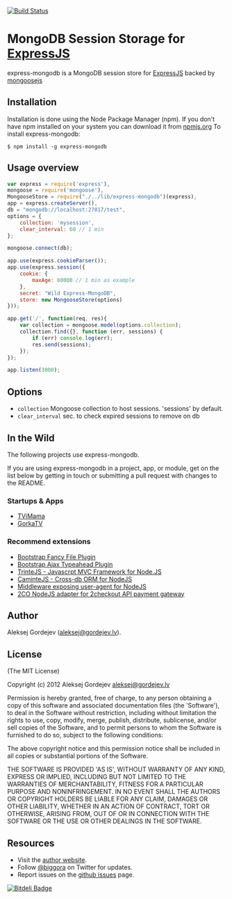 [![Build Status](https://travis-ci.org/biggora/express-mongodb.png?branch=master)](https://travis-ci.org/biggora/express-mongodb)
# MongoDB Session Storage for [ExpressJS](http://expressjs.com/)

express-mongodb is a MongoDB session store for [ExpressJS](http://expressjs.com/) backed by [mongoosejs](http://mongoosejs.com/)

## Installation

Installation is done using the Node Package Manager (npm). If you don't have npm installed on your system you can download it from [npmjs.org](http://npmjs.org/)
To install express-mongodb:

    $ npm install -g express-mongodb

## Usage overview

```js
var express = require('express'),
mongoose = require('mongoose'),
MongooseStore = require("./../lib/express-mongodb")(express),
app = express.createServer(),
db = "mongodb://localhost:27017/test",
options = {
    collection: 'mysession',
    clear_interval: 60 // 1 min
};

mongoose.connect(db);

app.use(express.cookieParser());
app.use(express.session({
    cookie: {
        maxAge: 60000 // 1 min as example
    },
    secret: "Wild Express-MongoDB",
    store: new MongooseStore(options)
}));

app.get('/', function(req, res){
    var collection = mongoose.model(options.collection);
    collection.find({}, function (err, sessions) {
        if (err) console.log(err);
        res.send(sessions);
    });
});

app.listen(3000);
```

## Options
  * `collection` Mongoose collection to host sessions. 'sessions' by default.
  * `clear_interval` sec. to check expired sessions to remove on db

## In the Wild

The following projects use express-mongodb.

If you are using express-mongodb in a project, app, or module, get on the list below
by getting in touch or submitting a pull request with changes to the README.

### Startups & Apps

- [TViMama](http://tvimama.com/)
- [GorkaTV](https://gorkatv.com/)


### Recommend extensions

- [Bootstrap Fancy File Plugin](http://biggora.github.io/bootstrap-fancyfile/)
- [Bootstrap Ajax Typeahead Plugin](https://github.com/biggora/bootstrap-ajax-typeahead)
- [TrinteJS - Javascrpt MVC Framework for Node.JS](http://www.trintejs.com/)
- [CaminteJS - Cross-db ORM for NodeJS](http://www.camintejs.com/)
- [Middleware exposing user-agent for NodeJS](https://github.com/biggora/express-useragent)
- [2CO NodeJS adapter for 2checkout API payment gateway](https://github.com/biggora/2co)

## Author

Aleksej Gordejev (aleksej@gordejev.lv).


## License

(The MIT License)

Copyright (c) 2012 Aleksej Gordejev <aleksej@gordejev.lv>

Permission is hereby granted, free of charge, to any person obtaining
a copy of this software and associated documentation files (the
'Software'), to deal in the Software without restriction, including
without limitation the rights to use, copy, modify, merge, publish,
distribute, sublicense, and/or sell copies of the Software, and to
permit persons to whom the Software is furnished to do so, subject to
the following conditions:

The above copyright notice and this permission notice shall be
included in all copies or substantial portions of the Software.

THE SOFTWARE IS PROVIDED 'AS IS', WITHOUT WARRANTY OF ANY KIND,
EXPRESS OR IMPLIED, INCLUDING BUT NOT LIMITED TO THE WARRANTIES OF
MERCHANTABILITY, FITNESS FOR A PARTICULAR PURPOSE AND NONINFRINGEMENT.
IN NO EVENT SHALL THE AUTHORS OR COPYRIGHT HOLDERS BE LIABLE FOR ANY
CLAIM, DAMAGES OR OTHER LIABILITY, WHETHER IN AN ACTION OF CONTRACT,
TORT OR OTHERWISE, ARISING FROM, OUT OF OR IN CONNECTION WITH THE
SOFTWARE OR THE USE OR OTHER DEALINGS IN THE SOFTWARE.


## Resources

- Visit the [author website](http://www.gordejev.lv).
- Follow [@biggora](https://twitter.com/#!/biggora) on Twitter for updates.
- Report issues on the [github issues](https://github.com/biggora/express-mongodb/issues) page.


[![Bitdeli Badge](https://d2weczhvl823v0.cloudfront.net/biggora/express-mongodb/trend.png)](https://bitdeli.com/free "Bitdeli Badge")

